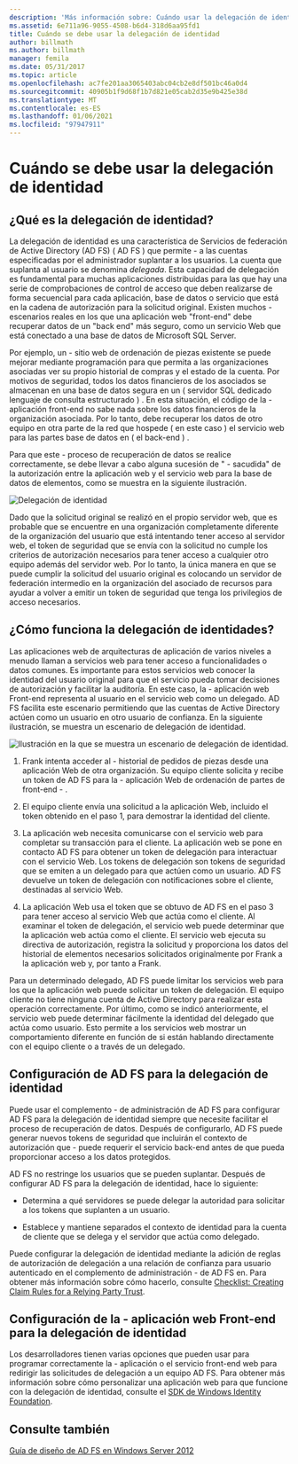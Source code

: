 ```yaml
---
description: 'Más información sobre: Cuándo usar la delegación de identidad'
ms.assetid: 6e711a96-9055-4508-b6d4-318d6aa95fd1
title: Cuándo se debe usar la delegación de identidad
author: billmath
ms.author: billmath
manager: femila
ms.date: 05/31/2017
ms.topic: article
ms.openlocfilehash: ac7fe201aa3065403abc04cb2e8df501bc46a0d4
ms.sourcegitcommit: 40905b1f9d68f1b7d821e05cab2d35e9b425e38d
ms.translationtype: MT
ms.contentlocale: es-ES
ms.lasthandoff: 01/06/2021
ms.locfileid: "97947911"
---
```

# <a name="when-to-use-identity-delegation"></a>Cuándo se debe usar la delegación de identidad

## <a name="what-is-identity-delegation"></a>¿Qué es la delegación de identidad?
La delegación de identidad es una característica de Servicios de federación de Active Directory (AD FS) \( AD FS \) que permite \- a las cuentas especificadas por el administrador suplantar a los usuarios. La cuenta que suplanta al usuario se denomina *delegada*. Esta capacidad de delegación es fundamental para muchas aplicaciones distribuidas para las que hay una serie de comprobaciones de control de acceso que deben realizarse de forma secuencial para cada aplicación, base de datos o servicio que está en la cadena de autorización para la solicitud original. Existen muchos \- escenarios reales en los que una aplicación web "front-end" debe recuperar datos de un "back end" más seguro, como un servicio Web que está conectado a una base de datos de Microsoft SQL Server.

Por ejemplo, un \- sitio web de ordenación de piezas existente se puede mejorar mediante programación para que permita a las organizaciones asociadas ver su propio historial de compras y el estado de la cuenta. Por motivos de seguridad, todos los datos financieros de los asociados se almacenan en una base de datos segura en un \( servidor SQL dedicado lenguaje de consulta estructurado \) . En esta situación, el código de la \- aplicación front-end no sabe nada sobre los datos financieros de la organización asociada. Por lo tanto, debe recuperar los datos de otro equipo en otra parte de la red que hospede \( en este caso \) el servicio web para las partes base de datos en \( el back-end \) .

Para que este \- proceso de recuperación de datos se realice correctamente, se debe llevar a cabo alguna sucesión de " \- sacudida" de la autorización entre la aplicación web y el servicio web para la base de datos de elementos, como se muestra en la siguiente ilustración.

![Delegación de identidad](media/adfs2_identitydelegationconcept.gif)

Dado que la solicitud original se realizó en el propio servidor web, que es probable que se encuentre en una organización completamente diferente de la organización del usuario que está intentando tener acceso al servidor web, el token de seguridad que se envía con la solicitud no cumple los criterios de autorización necesarios para tener acceso a cualquier otro equipo además del servidor web. Por lo tanto, la única manera en que se puede cumplir la solicitud del usuario original es colocando un servidor de federación intermedio en la organización del asociado de recursos para ayudar a volver a emitir un token de seguridad que tenga los privilegios de acceso necesarios.

## <a name="how-does-identity-delegation-work"></a>¿Cómo funciona la delegación de identidades?
Las aplicaciones web de arquitecturas de aplicación de varios niveles a menudo llaman a servicios web para tener acceso a funcionalidades o datos comunes. Es importante para estos servicios web conocer la identidad del usuario original para que el servicio pueda tomar decisiones de autorización y facilitar la auditoría. En este caso, la \- aplicación web Front-end representa al usuario en el servicio web como un delegado. AD FS facilita este escenario permitiendo que las cuentas de Active Directory actúen como un usuario en otro usuario de confianza. En la siguiente ilustración, se muestra un escenario de delegación de identidad.

![Ilustración en la que se muestra un escenario de delegación de identidad.](media/adfs2_identitydelegationsteps.gif)

1.  Frank intenta acceder al \- historial de pedidos de piezas desde una aplicación Web de otra organización. Su equipo cliente solicita y recibe un token de AD FS para la \- aplicación Web de ordenación de partes de front-end \- .

2.  El equipo cliente envía una solicitud a la aplicación Web, incluido el token obtenido en el paso 1, para demostrar la identidad del cliente.

3.  La aplicación web necesita comunicarse con el servicio web para completar su transacción para el cliente. La aplicación web se pone en contacto AD FS para obtener un token de delegación para interactuar con el servicio Web. Los tokens de delegación son tokens de seguridad que se emiten a un delegado para que actúen como un usuario. AD FS devuelve un token de delegación con notificaciones sobre el cliente, destinadas al servicio Web.

4.  La aplicación Web usa el token que se obtuvo de AD FS en el paso 3 para tener acceso al servicio Web que actúa como el cliente. Al examinar el token de delegación, el servicio web puede determinar que la aplicación web actúa como el cliente. El servicio web ejecuta su directiva de autorización, registra la solicitud y proporciona los datos del historial de elementos necesarios solicitados originalmente por Frank a la aplicación web y, por tanto a Frank.

Para un determinado delegado, AD FS puede limitar los servicios web para los que la aplicación web puede solicitar un token de delegación. El equipo cliente no tiene ninguna cuenta de Active Directory para realizar esta operación correctamente. Por último, como se indicó anteriormente, el servicio web puede determinar fácilmente la identidad del delegado que actúa como usuario. Esto permite a los servicios web mostrar un comportamiento diferente en función de si están hablando directamente con el equipo cliente o a través de un delegado.

## <a name="configuring-ad-fs-for-identity-delegation"></a>Configuración de AD FS para la delegación de identidad
Puede usar el complemento \- de administración de AD FS para configurar AD FS para la delegación de identidad siempre que necesite facilitar el proceso de recuperación de datos. Después de configurarlo, AD FS puede generar nuevos tokens de seguridad que incluirán el contexto de autorización que \- puede requerir el servicio back-end antes de que pueda proporcionar acceso a los datos protegidos.

AD FS no restringe los usuarios que se pueden suplantar. Después de configurar AD FS para la delegación de identidad, hace lo siguiente:

-   Determina a qué servidores se puede delegar la autoridad para solicitar a los tokens que suplanten a un usuario.

-   Establece y mantiene separados el contexto de identidad para la cuenta de cliente que se delega y el servidor que actúa como delegado.

Puede configurar la delegación de identidad mediante la adición de reglas de autorización de delegación a una relación de confianza para usuario autenticado en el complemento de administración \- de AD FS en. Para obtener más información sobre cómo hacerlo, consulte [Checklist: Creating Claim Rules for a Relying Party Trust](../../ad-fs/deployment/Checklist--Creating-Claim-Rules-for-a-Relying-Party-Trust.md).

## <a name="configuring-the-front-end-web-application-for-identity-delegation"></a>Configuración de la \- aplicación web Front-end para la delegación de identidad
Los desarrolladores tienen varias opciones que pueden usar para programar correctamente la \- aplicación o el servicio front-end web para redirigir las solicitudes de delegación a un equipo AD FS. Para obtener más información sobre cómo personalizar una aplicación web para que funcione con la delegación de identidad, consulte el [SDK de Windows Identity Foundation](https://go.microsoft.com/fwlink/?LinkId=122266).

## <a name="see-also"></a>Consulte también
[Guía de diseño de AD FS en Windows Server 2012](AD-FS-Design-Guide-in-Windows-Server-2012.md)
